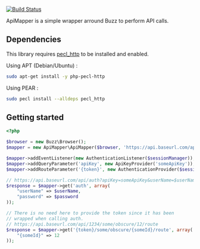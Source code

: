 [![Build Status](https://secure.travis-ci.org/rgsystemes/apimapper.png?branch=master)](http://travis-ci.org/rgsystemes/apimapper)

ApiMapper is a simple wrapper arround Buzz to perform API calls.

## Dependencies

This library requires [pecl_http](https://pecl.php.net/package/pecl_http) to be installed and enabled.

Using APT (Debian/Ubuntu) :
```bash
sudo apt-get install -y php-pecl-http
```

Using PEAR :
```bash
sudo pecl install --alldeps pecl_http
```

## Getting started

```php
<?php

$browser = new Buzz\Browser();
$mapper = new ApiMapper\ApiMapper($browser, 'https://api.baseurl.com/api');

$mapper->addEventListener(new AuthenticationListener($sessionManager));
$mapper->addQueryParameter('apiKey', new ApiKeyProvider('someApiKey'));
$mapper->addRouteParameter('{token}', new AuthenticationProvider($sessionManager));

// https://api.baseurl.com/api/auth?apiKey=someApiKey&userName=$userName&password=$password
$response = $mapper->get('auth', array(
    "userName" => $userName,
	"password" => $password
));

// There is no need here to provide the token since it has been
// wrapped when calling auth.
// https://api.baseurl.com/api/1234/some/obscure/12/route
$response = $mapper->get('{token}/some/obscure/{someId}/route', array(
    "{someId}" => 12
));
```
